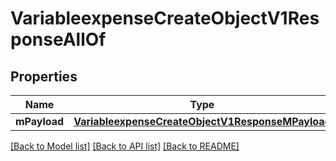 # VariableexpenseCreateObjectV1ResponseAllOf

## Properties
Name | Type | Description | Notes
------------ | ------------- | ------------- | -------------
**mPayload** | [**VariableexpenseCreateObjectV1ResponseMPayload**](VariableexpenseCreateObjectV1ResponseMPayload.md) |  | 

[[Back to Model list]](../README.md#documentation-for-models) [[Back to API list]](../README.md#documentation-for-api-endpoints) [[Back to README]](../README.md)


